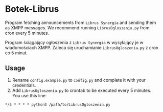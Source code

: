 # Botek-Librus
Program fetching announcements from `Librus Synergia` and sending them as XMPP messages.
We recommend running `LibrusOgloszenia.py` from cron every 5 minutes.

Program ściągający ogłoszenia z `Librus Synergia` w wysyłający je w wiadomościach XMPP.
Zaleca się uruchamianie `LibrusOgloszenia.py` z cron co 5 minut.

## Usage
1. Rename `config.example.py` to `config.py` and complete it with your credentials.
2. Add `LibrusOgloszenia.py` to crontab to be executed every 5 minutes. You use this line:

`*/5 * * * * python3 /path/to/LibrusOgloszenia.py`

